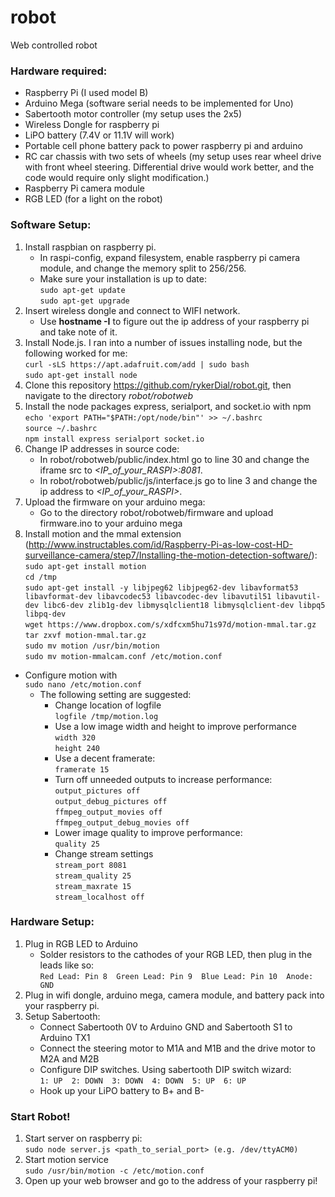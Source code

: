 # robot
Web controlled robot

### Hardware required:
* Raspberry Pi (I used model B)
* Arduino Mega (software serial needs to be implemented for Uno)
* Sabertooth motor controller (my setup uses the 2x5)
* Wireless Dongle for raspberry pi
* LiPO battery (7.4V or 11.1V will work)
* Portable cell phone battery pack to power raspberry pi and arduino
* RC car chassis with two sets of wheels (my setup uses rear wheel drive with front wheel steering. Differential drive would work better, and the code would require only slight modification.)
* Raspberry Pi camera module
* RGB LED (for a light on the robot)
	
### Software Setup:
1. Install raspbian on raspberry pi. 
    * In raspi-config, expand filesystem, enable raspberry pi camera module, and change the memory split to 256/256.
    * Make sure your installation is up to date:  
	`sudo apt-get update`  
     	`sudo apt-get upgrade`
2. Insert wireless dongle and connect to WIFI network.
    * Use **hostname -I** to figure out the ip address of your raspberry pi and take note of it.
3. Install Node.js. I ran into a number of issues installing node, but the following worked for me:  
	`curl -sLS https://apt.adafruit.com/add | sudo bash`  
       	`sudo apt-get install node`  
4. Clone this repository https://github.com/rykerDial/robot.git, then navigate to the directory *robot/robotweb*
5. Install the node packages express, serialport, and socket.io with npm  
       `echo 'export PATH="$PATH:/opt/node/bin"' >> ~/.bashrc`  
       `source ~/.bashrc`  
       `npm install express serialport socket.io`  	
6. Change IP addresses in source code:
    * In robot/robotweb/public/index.html go to line 30 and change the iframe src to *<IP_of_your_RASPI>:8081*.
    * In robot/robotweb/public/js/interface.js go to line 3 and change the ip address to *<IP_of_your_RASPI>*.
7. Upload the firmware on your arduino mega:
    * Go to the directory robot/robotweb/firmware and upload firmware.ino to your arduino mega
8. Install motion and the mmal extension (http://www.instructables.com/id/Raspberry-Pi-as-low-cost-HD-surveillance-camera/step7/Installing-the-motion-detection-software/):
       `sudo apt-get install motion`  
       `cd /tmp`  
       `sudo apt-get install -y libjpeg62 libjpeg62-dev libavformat53 libavformat-dev libavcodec53 libavcodec-dev libavutil51 libavutil-dev libc6-dev zlib1g-dev libmysqlclient18 libmysqlclient-dev libpq5 libpq-dev`  
       `wget https://www.dropbox.com/s/xdfcxm5hu71s97d/motion-mmal.tar.gz`    
       `tar zxvf motion-mmal.tar.gz`  
       `sudo mv motion /usr/bin/motion`  
       `sudo mv motion-mmalcam.conf /etc/motion.conf`  
*   Configure motion with  
        `sudo nano /etc/motion.conf`
    *   The following setting are suggested:
        * Change location of logfile  
              `logfile /tmp/motion.log`
        * Use a low image width and height to improve performance  
              `width 320`  
              `height 240`
        * Use a decent framerate:  
              `framerate 15`
        * Turn off unneeded outputs to increase performance:  
              `output_pictures off`  
              `output_debug_pictures off`  
              `ffmpeg_output_movies off`  
              `ffmpeg_output_debug_movies off`  
        * Lower image quality to improve performance:  
              `quality 25`
        * Change stream settings  
              `stream_port 8081`  
              `stream_quality 25`  
              `stream_maxrate 15`  
              `stream_localhost off`

### Hardware Setup:
1. Plug in RGB LED to Arduino
    * Solder resistors to the cathodes of your RGB LED, then plug in the leads like so:  
          `Red Lead: Pin 8  Green Lead: Pin 9  Blue Lead: Pin 10  Anode: GND`
2. Plug in wifi dongle, arduino mega, camera module, and battery pack into your raspberry pi.
3. Setup Sabertooth:
    * Connect Sabertooth 0V to Arduino GND and Sabertooth S1 to Arduino TX1
    * Connect the steering motor to M1A and M1B and the drive motor to M2A and M2B
    * Configure DIP switches. Using sabertooth DIP switch wizard:  
          `1: UP  2: DOWN  3: DOWN  4: DOWN  5: UP  6: UP`
    * Hook up your LiPO battery to B+ and B-

### Start Robot!
1. Start server on raspberry pi:  
       `sudo node server.js <path_to_serial_port> (e.g. /dev/ttyACM0)`
2. Start motion service  
	   `sudo /usr/bin/motion -c /etc/motion.conf`
3. Open up your web browser and go to the address of your raspberry pi!
